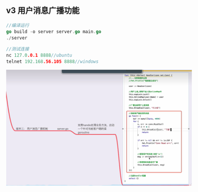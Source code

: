 ## v3 用户消息广播功能
```go
//编译运行
go build -o server server.go main.go
./server
```
```go
//测试连接
nc 127.0.0.1 8888//ubuntu
telnet 192.168.56.105 8888//windows
```
![](./v3.png)